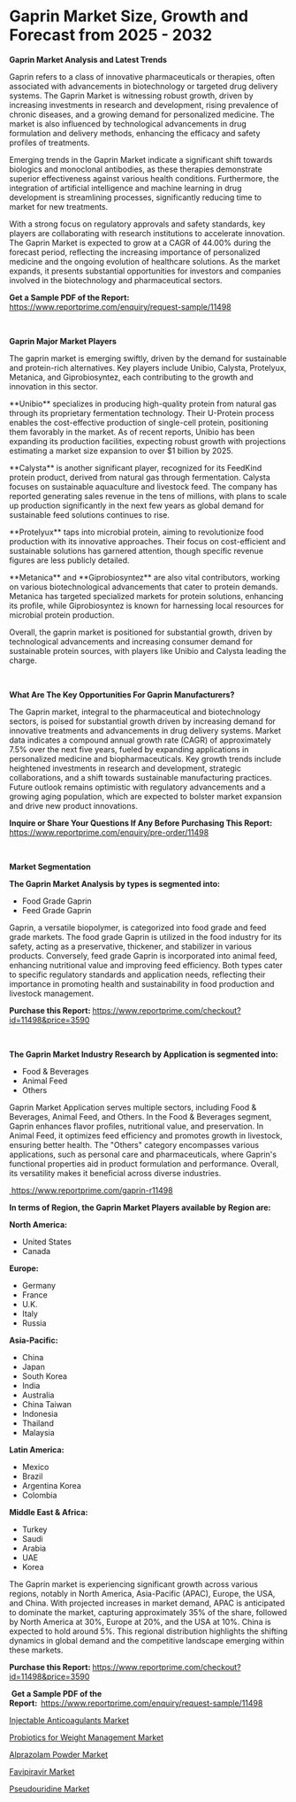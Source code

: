 <p><h1>Gaprin Market Size, Growth and Forecast from 2025 - 2032</h1></p><p><strong>Gaprin Market Analysis and Latest Trends</strong></p>
<p><p>Gaprin refers to a class of innovative pharmaceuticals or therapies, often associated with advancements in biotechnology or targeted drug delivery systems. The Gaprin Market is witnessing robust growth, driven by increasing investments in research and development, rising prevalence of chronic diseases, and a growing demand for personalized medicine. The market is also influenced by technological advancements in drug formulation and delivery methods, enhancing the efficacy and safety profiles of treatments.</p><p>Emerging trends in the Gaprin Market indicate a significant shift towards biologics and monoclonal antibodies, as these therapies demonstrate superior effectiveness against various health conditions. Furthermore, the integration of artificial intelligence and machine learning in drug development is streamlining processes, significantly reducing time to market for new treatments.</p><p>With a strong focus on regulatory approvals and safety standards, key players are collaborating with research institutions to accelerate innovation. The Gaprin Market is expected to grow at a CAGR of 44.00% during the forecast period, reflecting the increasing importance of personalized medicine and the ongoing evolution of healthcare solutions. As the market expands, it presents substantial opportunities for investors and companies involved in the biotechnology and pharmaceutical sectors.</p></p>
<p><strong>Get a Sample PDF of the Report:&nbsp;</strong> <a href="https://www.reportprime.com/enquiry/request-sample/11498?utm_campaign=2115&utm_medium=2&utm_source=Github&utm_content=ia&utm_term=20032025&utm_id=gaprin">https://www.reportprime.com/enquiry/request-sample/11498</a></p>
<p>&nbsp;</p>
<p><strong>Gaprin Major Market Players</strong></p>
<p><p>The gaprin market is emerging swiftly, driven by the demand for sustainable and protein-rich alternatives. Key players include Unibio, Calysta, Protelyux, Metanica, and Giprobiosyntez, each contributing to the growth and innovation in this sector.</p><p>**Unibio** specializes in producing high-quality protein from natural gas through its proprietary fermentation technology. Their U-Protein process enables the cost-effective production of single-cell protein, positioning them favorably in the market. As of recent reports, Unibio has been expanding its production facilities, expecting robust growth with projections estimating a market size expansion to over $1 billion by 2025.</p><p>**Calysta** is another significant player, recognized for its FeedKind protein product, derived from natural gas through fermentation. Calysta focuses on sustainable aquaculture and livestock feed. The company has reported generating sales revenue in the tens of millions, with plans to scale up production significantly in the next few years as global demand for sustainable feed solutions continues to rise.</p><p>**Protelyux** taps into microbial protein, aiming to revolutionize food production with its innovative approaches. Their focus on cost-efficient and sustainable solutions has garnered attention, though specific revenue figures are less publicly detailed.</p><p>**Metanica** and **Giprobiosyntez** are also vital contributors, working on various biotechnological advancements that cater to protein demands. Metanica has targeted specialized markets for protein solutions, enhancing its profile, while Giprobiosyntez is known for harnessing local resources for microbial protein production.</p><p>Overall, the gaprin market is positioned for substantial growth, driven by technological advancements and increasing consumer demand for sustainable protein sources, with players like Unibio and Calysta leading the charge.</p></p>
<p>&nbsp;</p>
<p><strong>What Are The Key Opportunities For Gaprin Manufacturers?</strong></p>
<p><p>The Gaprin market, integral to the pharmaceutical and biotechnology sectors, is poised for substantial growth driven by increasing demand for innovative treatments and advancements in drug delivery systems. Market data indicates a compound annual growth rate (CAGR) of approximately 7.5% over the next five years, fueled by expanding applications in personalized medicine and biopharmaceuticals. Key growth trends include heightened investments in research and development, strategic collaborations, and a shift towards sustainable manufacturing practices. Future outlook remains optimistic with regulatory advancements and a growing aging population, which are expected to bolster market expansion and drive new product innovations.</p></p>
<p><strong>Inquire or Share Your Questions If Any Before Purchasing This Report:</strong> <a href="https://www.reportprime.com/enquiry/pre-order/11498?utm_campaign=2115&utm_medium=2&utm_source=Github&utm_content=ia&utm_term=20032025&utm_id=gaprin">https://www.reportprime.com/enquiry/pre-order/11498</a></p>
<p>&nbsp;</p>
<p><strong>Market Segmentation</strong></p>
<p><strong>The Gaprin Market Analysis by types is segmented into:</strong></p>
<p><ul><li>Food Grade Gaprin</li><li>Feed Grade Gaprin</li></ul></p>
<p><p>Gaprin, a versatile biopolymer, is categorized into food grade and feed grade markets. The food grade Gaprin is utilized in the food industry for its safety, acting as a preservative, thickener, and stabilizer in various products. Conversely, feed grade Gaprin is incorporated into animal feed, enhancing nutritional value and improving feed efficiency. Both types cater to specific regulatory standards and application needs, reflecting their importance in promoting health and sustainability in food production and livestock management.</p></p>
<p><strong>Purchase this Report:&nbsp;</strong><a href="https://www.reportprime.com/checkout?id=11498&price=3590&utm_campaign=2115&utm_medium=2&utm_source=Github&utm_content=ia&utm_term=20032025&utm_id=gaprin">https://www.reportprime.com/checkout?id=11498&price=3590</a></p>
<p>&nbsp;</p>
<p><strong>The Gaprin Market Industry Research by Application is segmented into:</strong></p>
<p><ul><li>Food & Beverages</li><li>Animal Feed</li><li>Others</li></ul></p>
<p><p>Gaprin Market Application serves multiple sectors, including Food & Beverages, Animal Feed, and Others. In the Food & Beverages segment, Gaprin enhances flavor profiles, nutritional value, and preservation. In Animal Feed, it optimizes feed efficiency and promotes growth in livestock, ensuring better health. The "Others" category encompasses various applications, such as personal care and pharmaceuticals, where Gaprin's functional properties aid in product formulation and performance. Overall, its versatility makes it beneficial across diverse industries.</p></p>
<p><a href="https://www.reportprime.com/gaprin-r11498?utm_campaign=2115&utm_medium=2&utm_source=Github&utm_content=ia&utm_term=20032025&utm_id=gaprin">&nbsp;https://www.reportprime.com/gaprin-r11498</a></p>
<p><strong>In terms of Region, the Gaprin Market Players available by Region are:</strong></p>
<p>
    <p> <strong> North America: </strong>
        <ul>
            <li>United States</li>
            <li>Canada</li>
        </ul>
        </p> 
    <p> <strong> Europe: </strong>
        <ul>
            <li>Germany</li>
            <li>France</li>
            <li>U.K.</li>
            <li>Italy</li>
            <li>Russia</li>
        </ul>
        </p> 
    <p> <strong> Asia-Pacific: </strong>
        <ul>
            <li>China</li>
            <li>Japan</li>
            <li>South Korea</li>
            <li>India</li>
            <li>Australia</li>
            <li>China Taiwan</li>
            <li>Indonesia</li>
            <li>Thailand</li>
            <li>Malaysia</li>
        </ul>
        </p> 
    <p> <strong> Latin America: </strong>
        <ul>
            <li>Mexico</li>
            <li>Brazil</li>
            <li>Argentina Korea</li>
            <li>Colombia</li>
        </ul>
        </p> 
    <p> <strong> Middle East & Africa: </strong>
        <ul>
            <li>Turkey</li>
            <li>Saudi</li>
            <li>Arabia</li>
            <li>UAE</li>
            <li>Korea</li>
        </ul>
    </p>
    </p>
<p><p>The Gaprin market is experiencing significant growth across various regions, notably in North America, Asia-Pacific (APAC), Europe, the USA, and China. With projected increases in market demand, APAC is anticipated to dominate the market, capturing approximately 35% of the share, followed by North America at 30%, Europe at 20%, and the USA at 10%. China is expected to hold around 5%. This regional distribution highlights the shifting dynamics in global demand and the competitive landscape emerging within these markets.</p></p>
<p><strong>Purchase this Report: </strong><a href="https://www.reportprime.com/checkout?id=11498&price=3590&utm_campaign=2115&utm_medium=2&utm_source=Github&utm_content=ia&utm_term=20032025&utm_id=gaprin">https://www.reportprime.com/checkout?id=11498&price=3590</a></p>
<p>&nbsp;<strong>Get a Sample PDF of the Report:&nbsp;&nbsp;</strong><a href="https://www.reportprime.com/enquiry/request-sample/11498?utm_campaign=2115&utm_medium=2&utm_source=Github&utm_content=ia&utm_term=20032025&utm_id=gaprin">https://www.reportprime.com/enquiry/request-sample/11498</a></p>
<p><strong></strong></p>
<p><p><a href="https://github.com/furnoirons9e/Market-Research-Report-List-1/blob/main/injectable-anticoagulants-market.md?utm_campaign=2115&utm_medium=2&utm_source=Github&utm_content=ia&utm_term=20032025&utm_id=gaprin">Injectable Anticoagulants Market</a></p><p><a href="https://github.com/puttslukis59/Market-Research-Report-List-1/blob/main/probiotics-for-weight-management-market.md?utm_campaign=2115&utm_medium=2&utm_source=Github&utm_content=ia&utm_term=20032025&utm_id=gaprin">Probiotics for Weight Management Market</a></p><p><a href="https://github.com/lontohhikma/Market-Research-Report-List-1/blob/main/alprazolam-powder-market.md?utm_campaign=2115&utm_medium=2&utm_source=Github&utm_content=ia&utm_term=20032025&utm_id=gaprin">Alprazolam Powder Market</a></p><p><a href="https://github.com/laverkyllozc/Market-Research-Report-List-1/blob/main/favipiravir-market.md?utm_campaign=2115&utm_medium=2&utm_source=Github&utm_content=ia&utm_term=20032025&utm_id=gaprin">Favipiravir Market</a></p><p><a href="https://github.com/clemmheisefy/Market-Research-Report-List-1/blob/main/pseudouridine-market.md?utm_campaign=2115&utm_medium=2&utm_source=Github&utm_content=ia&utm_term=20032025&utm_id=gaprin">Pseudouridine Market</a></p></p>